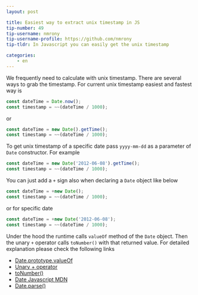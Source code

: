 ```yaml
---
layout: post

title: Easiest way to extract unix timestamp in JS
tip-number: 49
tip-username: nmrony
tip-username-profile: https://github.com/nmrony
tip-tldr: In Javascript you can easily get the unix timestamp

categories:
    - en
---
```


We frequently need to calculate with unix timestamp. There are several ways to grab the timestamp. For current unix timestamp easiest and fastest way is

```js
const dateTime = Date.now();
const timestamp = ~~(dateTime / 1000);
```
or

```js
const dateTime = new Date().getTime();
const timestamp = ~~(dateTime / 1000);
```

To get unix timestamp of a specific date pass `yyyy-mm-dd` as a parameter of `Date` constructor. For example

```js
const dateTime = new Date('2012-06-08').getTime();
const timestamp = ~~(dateTime / 1000);
```
You can just add a `+` sign also when declaring a `Date` object like below

```js
const dateTime = +new Date();
const timestamp = ~~(dateTime / 1000);
```
or for specific date

```js
const dateTime = +new Date('2012-06-08');
const timestamp = ~~(dateTime / 1000);
```
Under the hood the runtime calls `valueOf` method of the `Date` object. Then the unary `+` operator calls `toNumber()` with that returned value. For detailed explanation please check the following links

* [Date.prototype.valueOf](http://es5.github.io/#x15.9.5.8)
* [Unary + operator](http://es5.github.io/#x11.4.6)
* [toNumber()](http://es5.github.io/#x9.3)
* [Date Javascript MDN](https://developer.mozilla.org/en-US/docs/Web/JavaScript/Reference/Global_Objects/Date)
* [Date.parse()](https://developer.mozilla.org/en-US/docs/Web/JavaScript/Reference/Global_Objects/Date/parse)
